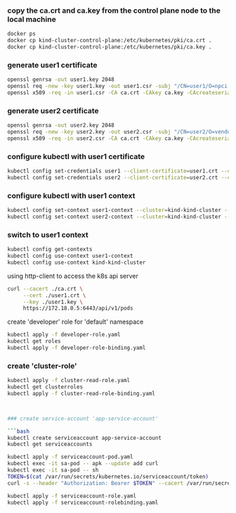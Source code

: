 

### copy the ca.crt and ca.key from the control plane node to the local machine

```bash
docker ps
docker cp kind-cluster-control-plane:/etc/kubernetes/pki/ca.crt .
docker cp kind-cluster-control-plane:/etc/kubernetes/pki/ca.key .

```

### generate user1 certificate

```bash
openssl genrsa -out user1.key 2048
openssl req -new -key user1.key -out user1.csr -subj "/CN=user1/O=npci-team"
openssl x509 -req -in user1.csr -CA ca.crt -CAkey ca.key -CAcreateserial -out user1.crt -days 365
```

### generate user2 certificate

```bash
openssl genrsa -out user2.key 2048
openssl req -new -key user2.key -out user2.csr -subj "/CN=user2/O=vendor-team"
openssl x509 -req -in user2.csr -CA ca.crt -CAkey ca.key -CAcreateserial -out user2.crt -days 365
```



### configure kubectl with user1 certificate

```bash
kubectl config set-credentials user1 --client-certificate=user1.crt --client-key=user1.key
kubectl config set-credentials user2 --client-certificate=user2.crt --client-key=user2.key
```

### configure kubectl with user1 context

```bash
kubectl config set-context user1-context --cluster=kind-kind-cluster --user=user1
kubectl config set-context user2-context --cluster=kind-kind-cluster --user=user2
```

### switch to user1 context

```bash
kubectl config get-contexts
kubectl config use-context user1-context
kubectl config use-context kind-kind-cluster
```


using http-client to access the k8s api server

```bash
curl --cacert ./ca.crt \
     --cert ./user1.crt \
     --key ./user1.key \
     https://172.18.0.5:6443/api/v1/pods
```


create 'developer' role for 'default' namespace

```bash
kubectl apply -f developer-role.yaml
kubectl get roles
kubectl apply -f developer-role-binding.yaml
```


### create 'cluster-role'

```bash
kubectl apply -f cluster-read-role.yaml
kubectl get clusterroles
kubectl apply -f cluster-read-role-binding.yaml



### create service-account 'app-service-account'

```bash
kubectl create serviceaccount app-service-account
kubectl get serviceaccounts

kubectl apply -f serviceaccount-pod.yaml
kubectl exec -it sa-pod -- apk --update add curl
kubectl exec -it sa-pod -- sh
TOKEN=$(cat /var/run/secrets/kubernetes.io/serviceaccount/token)
curl -s --header "Authorization: Bearer $TOKEN" --cacert /var/run/secrets/kubernetes.io/serviceaccount/ca.crt https://kubernetes.default.svc/api/v1/namespaces/default/pods

kubectl apply -f serviceaccount-role.yaml
kubectl apply -f serviceaccount-rolebinding.yaml

```


